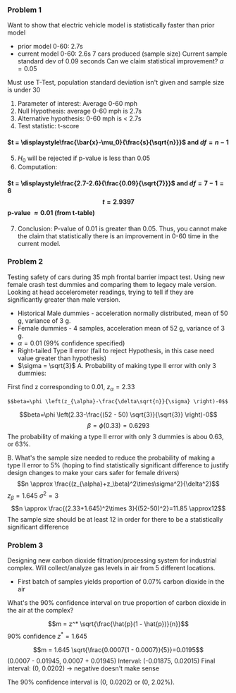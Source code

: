 
### Problem 1
Want to show that electric vehicle model is statistically faster than prior model
- prior model 0-60: 2.7s
- current model 0-60: 2.6s
7 cars produced (sample size)
Current sample standard dev of 0.09 seconds
Can we claim statistical improvement?
$\alpha=0.05$

Must use T-Test, population standard deviation isn't given and sample size is under 30

1. Parameter of interest: Average 0-60 mph
2. Null Hypothesis: average 0-60 mph is 2.7s
3. Alternative hypothesis: 0-60 mph is < 2.7s
4. Test statistic: t-score
#### $t = \displaystyle\frac{\bar{x}-\mu_0}{\frac{s}{\sqrt{n}}}$ and $df = n - 1$
5. $H_0$ will be rejected if p-value is less than 0.05
6. Computation:
#### $t = \displaystyle\frac{2.7-2.6}{\frac{0.09}{\sqrt{7}}}$ and $df = 7 - 1=6$ $$t=2.9397$$ p-value $\approx 0.01$ (from t-table)
7. Conclusion: P-value of 0.01 is greater than 0.05. Thus, you cannot make the claim that statistically there is an improvement in 0-60 time in the current model.


### Problem 2
Testing safety of cars during 35 mph frontal barrier impact test. Using new female crash test dummies and comparing them to legacy male version. Looking at head accelerometer readings, trying to tell if they are significantly greater than male version.
- Historical Male dummies - acceleration normally distributed, mean of 50 g, variance of 3 g.
- Female dummies - 4 samples, acceleration mean of 52 g, variance of 3 g. 
- $\alpha = 0.01$ (99% confidence specified)
- Right-tailed Type II error (fail to reject Hypothesis, in this case need value greater than hypothesis)
- $\sigma = \sqrt{3}$
A. Probability of making type II error with only 3 dummies:

First find z  corresponding to 0.01, $z_\alpha = 2.33$

	$$beta=\phi \left(z_{\alpha}-\frac{\delta\sqrt{n}}{\sigma} \right)-0$$
$$beta=\phi \left(2.33-\frac{(52 - 50) \sqrt{3}}{\sqrt{3}} \right)-0$$
$$\beta = \phi(0.33) = 0.6293$$
The probability of making a type II error with only 3 dummies is abou 0.63, or 63%.


B. What's the sample size needed to reduce the probability of making a type II error to 5% (hoping to find statistically significant difference to justify design changes to make your cars safer for female drivers)
$$n \approx \frac{(z_{\alpha}+z_\beta)^2\times\sigma^2}{\delta^2}$$
$z_\beta = 1.645$
$\sigma^2=3$
$$n \approx \frac{(2.33+1.645)^2\times 3}{(52-50)^2}=11.85 \approx12$$
The sample size should be at least 12 in order for there to be a statistically significant difference



### Problem 3
Designing new carbon dioxide filtration/processing system for industrial complex. Will collect/analyze gas levels in air from 5 different locations.
- First batch of samples yields proportion of 0.07% carbon dioxide in the air

What's the 90% confidence interval on true proportion of carbon dioxide in the air at the complex?

$$m = z^* \sqrt{\frac{\hat{p}(1 - \hat{p})}{n}}$$
90% confidence $z^*=1.645$

$$m = 1.645 \sqrt{\frac{0.0007(1 - 0.0007)}{5}}=0.0195$$
(0.0007 - 0.01945, 0.0007 + 0.01945)
Interval: (-0.01875, 0.02015)
Final interval:  (0, 0.0202) -> negative doesn't make sense

The 90% confidence interval is (0, 0.0202) or (0, 2.02%).